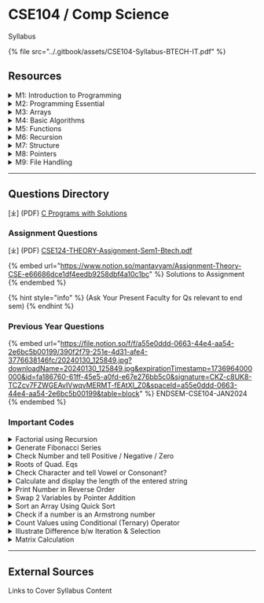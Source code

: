 # CSE104 / Comp Science

Syllabus

{% file src="../.gitbook/assets/CSE104-Syllabus-BTECH-IT.pdf" %}

## Resources

<details>

<summary>M1: Introduction to Programming</summary>



</details>

<details>

<summary>M2: Programming Essential</summary>



</details>

<details>

<summary>M3: Arrays</summary>



</details>

<details>

<summary>M4: Basic Algorithms</summary>



</details>

<details>

<summary>M5: Functions</summary>



</details>

<details>

<summary>M6: Recursion</summary>



</details>

<details>

<summary>M7: Structure</summary>



</details>

<details>

<summary>M8: Pointers</summary>



</details>

<details>

<summary>M9: File Handling</summary>



</details>

***

## Questions Directory

\[⤓] (PDF) [C Programs with Solutions](https://file.notion.so/f/f/a55e0ddd-0663-44e4-aa54-2e6bc5b00199/bb3ed200-28f1-4794-a680-3de476abf2c0/C_Programming_Questions.pdf?table=block\&id=2b988492-c5be-4c9f-b3cc-12a51c7250ca\&spaceId=a55e0ddd-0663-44e4-aa54-2e6bc5b00199\&expirationTimestamp=1736964000000\&signature=5OgCt4c-IovaRbIR5Qalmy9pu8L2GHl6AqoD7lJvsus\&downloadName=C+Programming+Questions.pdf)

### Assignment Questions

\[⤓] (PDF) [CSE124-THEORY-Assignment-Sem1-Btech.pdf](https://file.notion.so/f/f/a55e0ddd-0663-44e4-aa54-2e6bc5b00199/cbe8e13d-d309-4725-a9c4-a47d7db4c7f7/CSE-THEORY-Assignment-Sem1-Btech.pdf?table=block\&id=17c52f7c-de88-804d-a008-fe273dc040cf\&spaceId=a55e0ddd-0663-44e4-aa54-2e6bc5b00199\&expirationTimestamp=1736971200000\&signature=VkG2f_bTdpYZhhL9ujhYUoCE2K_snWQ9mXMzrf6QFew\&downloadName=CSE-THEORY-Assignment-Sem1-Btech.pdf)

{% embed url="https://www.notion.so/mantavyam/Assignment-Theory-CSE-e66686dce1df4eedb9258dbf4a10c1bc" %}
Solutions to Assignment
{% endembed %}

{% hint style="info" %}
(Ask Your Present Faculty for Qs relevant to end sem)
{% endhint %}

### Previous Year Questions

{% embed url="https://file.notion.so/f/f/a55e0ddd-0663-44e4-aa54-2e6bc5b00199/390f2f79-251e-4d31-afe4-3776638146fc/20240130_125849.jpg?downloadName=20240130_125849.jpg&expirationTimestamp=1736964000000&id=fa186760-61ff-45e5-a0fd-e67e276bb5c0&signature=CKZ-c8UK8-TCZcv7FZWGEAvIVwqvMERMT-fEAtXI_Z0&spaceId=a55e0ddd-0663-44e4-aa54-2e6bc5b00199&table=block" %}
ENDSEM-CSE104-JAN2024
{% endembed %}

### Important Codes

<details>

<summary>Factorial using Recursion</summary>

```c
#include <stdio.h>

int factorial(int n) {
    if (n == 0 || n == 1)
        return 1;
    else
        return n * factorial(n - 1);
}

int main() {
    int num;
    printf("Enter a non-negative integer: ");
    scanf("%d", &num);

    printf("Factorial of %d = %d\n", num, factorial(num));

    return 0;
}
```



</details>

<details>

<summary>Generate Fibonacci Series</summary>

```c
#include <stdio.h>

void generateFibonacci(int n) {
    int first = 0, second = 1, next;

    printf("Fibonacci Series up to %d terms: ", n);

    for (int i = 0; i < n; i++) {
        printf("%d, ", first);
        next = first + second;
        first = second;
        second = next;
    }
}

int main() {
    int terms;
    printf("Enter the number of terms for Fibonacci Series: ");
    scanf("%d", &terms);

    generateFibonacci(terms);

    return 0;
}
```

</details>

<details>

<summary>Check Number and tell Positive / Negative / Zero</summary>

<pre class="language-c"><code class="lang-c"><strong>#include &#x3C;stdio.h>
</strong><strong>
</strong>int main() {
    int num;

    printf("Enter a number: ");
    scanf("%d", &#x26;num);

    if (num > 0) {
        printf("The number %d is positive.\n", num);
    } else if (num &#x3C; 0) {
        printf("The number %d is negative.\n", num);
    } else {
        printf("The number is zero.\n");
    }

    return 0;
}
</code></pre>

</details>

<details>

<summary>Roots of Quad. Eqs</summary>

```c
#include <stdio.h>
#include <math.h>

int main() {
    double a, b, c;
    double discriminant, root1, root2;

    // Input coefficients a, b, and c
    printf("Enter coefficients (a, b, c) of the quadratic equation (ax^2 + bx + c = 0):\n");
    scanf("%lf %lf %lf", &a, &b, &c);

    // Calculate discriminant
    discriminant = b * b - 4 * a * c;

    // Check the nature of roots
    if (discriminant > 0) {
        // Two distinct real roots
        root1 = (-b + sqrt(discriminant)) / (2 * a);
        root2 = (-b - sqrt(discriminant)) / (2 * a);
        printf("Roots are real and distinct: %.2lf and %.2lf\n", root1, root2);
    } else if (discriminant == 0) {
        // One real root (repeated)
        root1 = -b / (2 * a);
        printf("Roots are real and equal: %.2lf\n", root1);
    } else {
        // Complex roots
        double realPart = -b / (2 * a);
        double imaginaryPart = sqrt(-discriminant) / (2 * a);
        printf("Roots are complex and imaginary: %.2lf + %.2lfi and %.2lf - %.2lfi\n",
               realPart, imaginaryPart, realPart, imaginaryPart);
    }

    return 0;
}
```

</details>

<details>

<summary>Check Character and tell Vowel or Consonant?</summary>

<pre class="language-c"><code class="lang-c"><strong>#include &#x3C;stdio.h>
</strong>
int main() {
    char ch;

    printf("Enter a character: ");
    scanf(" %c", &#x26;ch);

    // Checking if the entered character is an alphabet
    if ((ch >= 'a' &#x26;&#x26; ch &#x3C;= 'z') || (ch >= 'A' &#x26;&#x26; ch &#x3C;= 'Z')) {
        // Checking if the character is a vowel
        if (ch == 'a' || ch == 'e' || ch == 'i' || ch == 'o' || ch == 'u' ||
            ch == 'A' || ch == 'E' || ch == 'I' || ch == 'O' || ch == 'U') {
            printf("The character %c is a vowel.\n", ch);
        } else {
            printf("The character %c is a consonant.\n", ch);
        }
    } else {
        printf("Invalid input. Please enter an alphabet character.\n");
    }

    return 0;
}
</code></pre>

</details>

<details>

<summary>Calculate and display the length of the entered string</summary>

```c
#include <stdio.h>

// Function to calculate the length of a string
int stringLength(const char *str) {
    int length = 0;

    // Loop until the null character '\0' is encountered
    while (str[length] != '\0') {
        length++;
    }

    return length;
}

int main() {
    char inputString[100];

    printf("Enter a string: ");
    scanf("%s", inputString);

    // Calculate and display the length of the entered string
    printf("Length of the string: %d\n", stringLength(inputString));

    return 0;
}
```

</details>

<details>

<summary>Print Number in Reverse Order</summary>

```c
#include <stdio.h>

void printReverseFor(int n) {
    printf("Printing in reverse using for loop: ");
    for (int i = n; i >= 1; i--) {
        printf("%d ", i);
    }
    printf("\n");
}

void printReverseWhile(int n) {
    printf("Printing in reverse using while loop: ");
    int i = n;
    while (i >= 1) {
        printf("%d ", i);
        i--;
    }
    printf("\n");
}

int main() {
    int num;

    printf("Enter a positive integer: ");
    scanf("%d", &num);

    printReverseFor(num);
    printReverseWhile(num);

    return 0;
}
```

</details>

<details>

<summary>Swap 2 Variables by Pointer Addition</summary>

```c
#include <stdio.h>

void swap(int *a, int *b) {
    *a = *a + *b;
    *b = *a - *b;
    *a = *a - *b;
}

int main() {
    int num1, num2;

    printf("Enter the first number: ");
    scanf("%d", &num1);

    printf("Enter the second number: ");
    scanf("%d", &num2);

    printf("Before swapping: num1 = %d, num2 = %d\n", num1, num2);

    swap(&num1, &num2);

    printf("After swapping: num1 = %d, num2 = %d\n", num1, num2);

    return 0;
}
```

</details>

<details>

<summary>Sort an Array Using Quick Sort</summary>

```c
#include <stdio.h>

void swap(int *a, int *b) {
    int temp = *a;
    *a = *b;
    *b = temp;
}

int partition(int arr[], int low, int high) {
    int pivot = arr[high];
    int i = low - 1;

    for (int j = low; j < high; j++) {
        if (arr[j] < pivot) {
            i++;
            swap(&arr[i], &arr[j]);
        }
    }

    swap(&arr[i + 1], &arr[high]);
    return i + 1;
}

void quickSort(int arr[], int low, int high) {
    if (low < high) {
        int pi = partition(arr, low, high);

        quickSort(arr, low, pi - 1);
        quickSort(arr, pi + 1, high);
    }
}

int main() {
    int arr[] = {12, 11, 13, 5, 6, 7};
    int n = sizeof(arr) / sizeof(arr[0]);

    quickSort(arr, 0, n - 1);

    printf("Sorted array: ");
    for (int i = 0; i < n; i++)
        printf("%d ", arr[i]);

    return 0;
}
```

</details>

<details>

<summary>Check if a number is an Armstrong number</summary>

```c
#include <stdio.h>
#include <math.h>

// Function to check if a number is an Armstrong number
int isArmstrong(int num) {
    int originalNum, remainder, result = 0, n = 0;

    originalNum = num;

    // Counting the number of digits
    while (originalNum != 0) {
        originalNum /= 10;
        ++n;
    }

    originalNum = num;

    // Calculating the sum of nth powers of digits
    while (originalNum != 0) {
        remainder = originalNum % 10;
        result += pow(remainder, n);
        originalNum /= 10;
    }

    // Checking if the number is Armstrong
    if (result == num)
        return 1; // True, the number is Armstrong
    else
        return 0; // False, the number is not Armstrong
}

int main() {
    int num;

    printf("Enter a number: ");
    scanf("%d", &num);

    // Checking if the entered number is Armstrong
    if (isArmstrong(num))
        printf("%d is an Armstrong number.\n", num);
    else
        printf("%d is not an Armstrong number.\n", num);

    return 0;
}
```

</details>

<details>

<summary>Count Values using Conditional (Ternary) Operator</summary>

```c
#include <stdio.h>

int main() {
    int num, positiveCount = 0, negativeCount = 0, zeroCount = 0;

    printf("Enter integers (enter 0 to stop):\n");

    while (1) {
        scanf("%d", &num);

        // Check if the entered number is zero, and exit the loop
        if (num == 0)
            break;

        // Use conditional operator to count positive, negative, or zero values
        (num > 0) ? positiveCount++ : (num < 0) ? negativeCount++ : zeroCount++;
    }

    printf("Count of positive numbers: %d\n", positiveCount);
    printf("Count of negative numbers: %d\n", negativeCount);
    printf("Count of zero values: %d\n", zeroCount);

    return 0;
}
```

</details>

<details>

<summary>Illustrate Difference b/w Iteration &#x26; Selection</summary>

```c
#include <stdio.h>

int main() {
    // Iteration using a for loop
    printf("Iteration using a for loop:\n");
    for (int i = 1; i <= 5; i++) {
        printf("Iteration %d\n", i);
    }

    // Iteration using a while loop
    printf("\nIteration using a while loop:\n");
    int j = 1;
    while (j <= 5) {
        printf("Iteration %d\n", j);
        j++;
    }

    // Selection using if-else statement
    int number;

    printf("\nEnter a number: ");
    scanf("%d", &number);

    if (number > 0) {
        printf("The number %d is positive.\n", number);
    } else if (number < 0) {
        printf("The number %d is negative.\n", number);
    } else {
        printf("The number is zero.\n");
    }

    return 0;
}
```

</details>

<details>

<summary>Matrix Calculation</summary>

```c
#include <stdio.h>

// Function to add two matrices
void addMatrices(int firstMatrix[10][10], int secondMatrix[10][10], int result[10][10], int rows, int cols) {
    for (int i = 0; i < rows; i++) {
        for (int j = 0; j < cols; j++) {
            result[i][j] = firstMatrix[i][j] + secondMatrix[i][j];
        }
    }
}

// Function to display a matrix
void displayMatrix(int matrix[10][10], int rows, int cols) {
    for (int i = 0; i < rows; i++) {
        for (int j = 0; j < cols; j++) {
            printf("%d\t", matrix[i][j]);
        }
        printf("\n");
    }
}

int main() {
    int rows, cols;

    printf("Enter the number of rows and columns for the matrices: ");
    scanf("%d %d", &rows, &cols);

    int firstMatrix[10][10], secondMatrix[10][10], resultMatrix[10][10];

    printf("Enter elements of the first matrix:\n");
    for (int i = 0; i < rows; i++) {
        for (int j = 0; j < cols; j++) {
            scanf("%d", &firstMatrix[i][j]);
        }
    }

    printf("Enter elements of the second matrix:\n");
    for (int i = 0; i < rows; i++) {
        for (int j = 0; j < cols; j++) {
            scanf("%d", &secondMatrix[i][j]);
        }
    }

    // Adding two matrices
    addMatrices(firstMatrix, secondMatrix, resultMatrix, rows, cols);

    // Displaying the result matrix
    printf("Resultant Matrix:\n");
    displayMatrix(resultMatrix, rows, cols);

    return 0;
}
```

</details>

***

## External Sources

Links to Cover Syllabus Content

